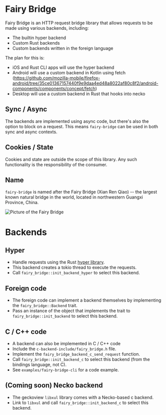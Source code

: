 # Fairy Bridge

Fairy Bridge is an HTTP request bridge library that allows requests to be made using various
backends, including:

  - The builtin hyper backend
  - Custom Rust backends
  - Custom backends written in the foreign language

The plan for this is:
  - iOS and Rust CLI apps will use the hyper backend
  - Android will use a custom backend in Kotlin using fetch
    (https://github.com/mozilla-mobile/firefox-android/tree/35ce01367157440f9e9daa4ed48a8022af80c8f2/android-components/components/concept/fetch)
  - Desktop will use a custom backend in Rust that hooks into necko

## Sync / Async

The backends are implemented using async code, but there's also the option to block on a request.
This means `fairy-bridge` can be used in both sync and async contexts.

## Cookies / State

Cookies and state are outside the scope of this library. Any such functionality is the responsibility of the consumer.

## Name

`fairy-bridge` is named after the Fairy Bridge (Xian Ren Qiao) -- the largest known natural bridge in the world, located in northwestern Guangxi Province, China.

![Picture of the Fairy Bridge](http://www.naturalarches.org/big9_files/FairyBridge1680.jpg)

# Backends

## Hyper

- Handle requests using the Rust [hyper library](https://docs.rs/hyper/latest/hyper/).
- This backend creates a tokio thread to execute the requests.
- Call `fairy_bridge::init_backend_hyper` to select this backend.

## Foreign code

- The foreign code can implement a backend themselves by implementing the `fairy_bridge::Backend` trait.
- Pass an instance of the object that implements the trait to  `fairy_bridge::init_backend` to select this backend.

## C / C++ code

- A backend can also be implemented in C / C++ code
- Include the `c-backend-include/fairy_bridge.h` file.
- Implement the `fairy_bridge_backend_c_send_request` function.
- Call `fairy_bridge::init_backend_c` to select this backend (from the bindings language, not C).
- See `examples/fairy-bridge-cli` for a code example.

## (Coming soon) Necko backend

- The geckoview `libxul` library comes with a Necko-based c backend.
- Link to `libxul` and call `fairy_bridge::init_backend_c` to select this backend.
